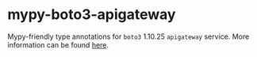 # mypy-boto3-apigateway

Mypy-friendly type annotations for `boto3` 1.10.25 `apigateway` service.
More information can be found [here](https://github.com/vemel/mypy_boto3).